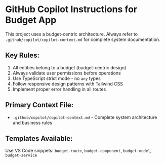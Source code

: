 # GitHub Copilot Instructions for Budget App

This project uses a budget-centric architecture. Always refer to `.github/copilot/copilot-context.md` for complete system documentation.

## Key Rules:
1. All entities belong to a budget (budget-centric design)
2. Always validate user permissions before operations
3. Use TypeScript strict mode - no `any` types
4. Follow responsive design patterns with Tailwind CSS
5. Implement proper error handling in all routes

## Primary Context File:
- `.github/copilot/copilot-context.md` - Complete system architecture and business rules

## Templates Available:
Use VS Code snippets: `budget-route`, `budget-component`, `budget-model`, `budget-service`
